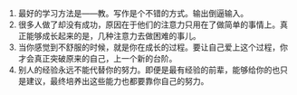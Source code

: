 1. 最好的学习方法是——教。写作是个不错的方式。输出倒逼输入。
2. 很多人做了却没有成功，原因在于他们的注意力只用在了做简单的事情上。真正能够成长起来的是，几种注意力去做困难的事儿。
3. 当你感觉到不舒服的时候，就是你在成长的过程。要让自己爱上这个过程，你才会真正突破原来的自己，上一个新的台阶。
4. 别人的经验永远不能代替你的努力。即便是最有经验的前辈，能够给你的也只是建议，最终培养出这些能力也都要靠你自己的努力。

